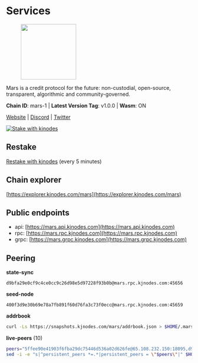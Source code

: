 # Services

<figure><img src="https://raw.githubusercontent.com/kj89/testnet_manuals/main/pingpub/logos/mars.png" width="150" alt=""><figcaption></figcaption></figure>

Mars is a credit protocol for the future: non-custodial,  open-source, transparent, algorithmic and community-governed.

**Chain ID**: mars-1 | **Latest Version Tag**: v1.0.0 | **Wasm**: ON

[Website](https://marsprotocol.io) | [Discord](https://discord.gg/marsprotocol) | [Twitter](https://twitter.com/mars_protocol)

[![Stake with kjnodes](https://i.ibb.co/cr44Q8j/button-stake-with-kjnodes.png)](https://restake.app/mars/marsvaloper1p9t4gr40rnpdwqacxgcqp7ffrfw908nu020g4n)

## Restake

[Restake with kjnodes](https://restake.app/mars/marsvaloper1p9t4gr40rnpdwqacxgcqp7ffrfw908nu020g4n) (every 5 minutes)
## Chain explorer
[https://explorer.kjnodes.com/mars](https://explorer.kjnodes.com/mars)

## Public endpoints

* api: [https://mars.api.kjnodes.com](https://mars.api.kjnodes.com)
* rpc: [https://mars.rpc.kjnodes.com](https://mars.rpc.kjnodes.com)
* grpc: [https://mars.grpc.kjnodes.com](https://mars.grpc.kjnodes.com)

## Peering

**state-sync**

```text
d9bfa29e0cf9c4ce0cc9c26d98e5d97228f93b0b@mars.rpc.kjnodes.com:45656
```

**seed-node**

```text
400f3d9e30b69e78a7fb891f60d76fa3c73f0ecc@mars.rpc.kjnodes.com:45659
```

**addrbook**
```bash
curl -Ls https://snapshots.kjnodes.com/mars/addrbook.json > $HOME/.mars/config/addrbook.json
```

**live-peers** (10)
```bash
peers="5ffee90e41903f6fba29dc75446d536a02d626fe@65.108.232.150:18095,d9bfa29e0cf9c4ce0cc9c26d98e5d97228f93b0b@65.109.88.38:45656,120a44a50f702717c259319caa2447c77621865f@3.39.103.198:26656,be494851610016cff8853796a99c3ad46d8d1b5b@65.108.76.242:36095,b88814bddfccd85289d7201bfd6fc6c4b3342ab2@178.162.165.193:36095,c0e6bf4193accabc14171ce163e704dcec5ea5df@51.91.215.170:36095,76969af1bccdd4dcc511741b171c3d4ccb837ba6@146.59.85.223:18556,e61f11c5b03400d3a99c066f951ed0888a2b64af@65.108.238.103:18556,70d66b811226f7c6780feb394f00a52ffb037dc3@212.95.51.70:26656,969af6a39a0f7e8a17b92d90888360ad92248626@65.108.132.107:2000"
sed -i -e "s|^persistent_peers *=.*|persistent_peers = \"$peers\"|" $HOME/.mars/config/config.toml
```
